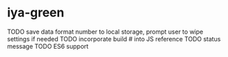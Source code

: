 # iya-green

TODO save data format number to local storage, prompt user to wipe settings if needed
TODO incorporate build # into JS reference
TODO status message
TODO ES6 support